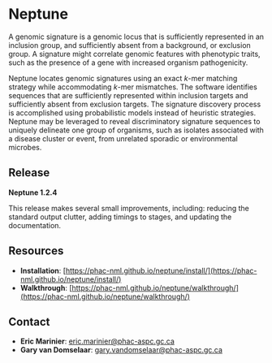# Neptune #

A genomic signature is a genomic locus that is sufficiently represented in an inclusion group, and sufficiently absent from a background, or exclusion group. A signature might correlate genomic features with phenotypic traits, such as the presence of a gene with increased organism pathogenicity.

Neptune locates genomic signatures using an exact *k*-mer matching strategy while accommodating *k*-mer mismatches. The software identifies sequences that are sufficiently represented within inclusion targets and sufficiently absent from exclusion targets. The signature discovery process is accomplished using probabilistic models instead of heuristic strategies. Neptune may be leveraged to reveal discriminatory signature sequences to uniquely delineate one group of organisms, such as isolates associated with a disease cluster or event, from unrelated sporadic or environmental microbes.

## Release ##

**Neptune 1.2.4**

This release makes several small improvements, including: reducing the standard output clutter, adding timings to stages, and updating the documentation.

## Resources ##

* **Installation**: [https://phac-nml.github.io/neptune/install/](https://phac-nml.github.io/neptune/install/)
* **Walkthrough**: [https://phac-nml.github.io/neptune/walkthrough/](https://phac-nml.github.io/neptune/walkthrough/)

## Contact ##

* **Eric Marinier**: eric.marinier@phac-aspc.gc.ca
* **Gary van Domselaar**: gary.vandomselaar@phac-aspc.gc.ca
